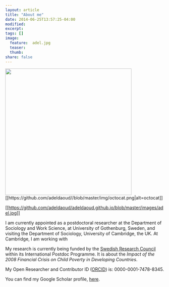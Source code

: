 ```yaml
---
layout: article
title: "About me"
date: 2014-06-25T13:57:25-04:00
modified:
excerpt:
tags: []
image:
  feature:  adel.jpg 
  teaser:
  thumb:
share: false
---
```


<img src="https://adeldaoud.github.io/images/adel.jpg" width="400">
[[https://github.com/adeldaoud//blob/master/img/octocat.png|alt=octocat]]

[[https://github.com/adeldaoud/adeldaoud.github.io/blob/master/images/adel.jpg]]


I am currently appointed as a postdoctoral researcher at the Department of Sociology and Work Science, at University of Gothenburg, Sweden, and visiting the Department of Sociology, University of Cambridge, the UK. At Cambridge, I am working with 

My research is currently being funded by the [Swedish Research Council](http://www.vr.se/) within its International Postdoc Programme. It is about the *Impact of the 2008 Financial Crisis on Child Poverty in Developing Countries*.

My Open Researcher and Contributor ID ([ORCID](http://orcid.org/0000-0001-7478-8345)) is: 0000-0001-7478-8345.

You can find my Google Scholar profile, [here](https://scholar.google.com/citations?hl=sv&user=iCDKhFsAAAAJ&view_op=list_works&gmla=AJsN-F5HYSyeiMBeJJPcP_Ud6J3vXjboZyR4xKBrCxS-DUND7ODBPh-PaEePq-UkSKrIndZldj3Jnlik9J27-hfxwpw7h_fipwNtbAuto_n3ydn0kmD2X88).

